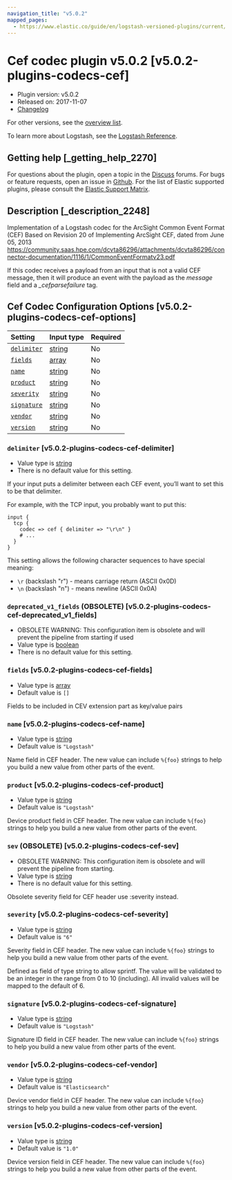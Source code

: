 ```yaml
---
navigation_title: "v5.0.2"
mapped_pages:
  - https://www.elastic.co/guide/en/logstash-versioned-plugins/current/v5.0.2-plugins-codecs-cef.html
---
```


# Cef codec plugin v5.0.2 [v5.0.2-plugins-codecs-cef]

* Plugin version: v5.0.2
* Released on: 2017-11-07
* [Changelog](https://github.com/logstash-plugins/logstash-codec-cef/blob/v5.0.2/CHANGELOG.md)

For other versions, see the [overview list](codec-cef-index.md).

To learn more about Logstash, see the [Logstash Reference](https://www.elastic.co/guide/en/logstash/current/index.html).

## Getting help [_getting_help_2270]

For questions about the plugin, open a topic in the [Discuss](http://discuss.elastic.co) forums. For bugs or feature requests, open an issue in [Github](https://github.com/logstash-plugins/logstash-codec-cef). For the list of Elastic supported plugins, please consult the [Elastic Support Matrix](https://www.elastic.co/support/matrix#matrix_logstash_plugins).

## Description [_description_2248]

Implementation of a Logstash codec for the ArcSight Common Event Format (CEF) Based on Revision 20 of Implementing ArcSight CEF, dated from June 05, 2013 <https://community.saas.hpe.com/dcvta86296/attachments/dcvta86296/connector-documentation/1116/1/CommonEventFormatv23.pdf>

If this codec receives a payload from an input that is not a valid CEF message, then it will produce an event with the payload as the *message* field and a *\_cefparsefailure* tag.

## Cef Codec Configuration Options [v5.0.2-plugins-codecs-cef-options]

| Setting | Input type | Required |
| :- | :- | :- |
| [`delimiter`](v5-0-2-plugins-codecs-cef.md#v5.0.2-plugins-codecs-cef-delimiter) | [string](/lsr/value-types.md#string) | No |
| [`fields`](v5-0-2-plugins-codecs-cef.md#v5.0.2-plugins-codecs-cef-fields) | [array](/lsr/value-types.md#array) | No |
| [`name`](v5-0-2-plugins-codecs-cef.md#v5.0.2-plugins-codecs-cef-name) | [string](/lsr/value-types.md#string) | No |
| [`product`](v5-0-2-plugins-codecs-cef.md#v5.0.2-plugins-codecs-cef-product) | [string](/lsr/value-types.md#string) | No |
| [`severity`](v5-0-2-plugins-codecs-cef.md#v5.0.2-plugins-codecs-cef-severity) | [string](/lsr/value-types.md#string) | No |
| [`signature`](v5-0-2-plugins-codecs-cef.md#v5.0.2-plugins-codecs-cef-signature) | [string](/lsr/value-types.md#string) | No |
| [`vendor`](v5-0-2-plugins-codecs-cef.md#v5.0.2-plugins-codecs-cef-vendor) | [string](/lsr/value-types.md#string) | No |
| [`version`](v5-0-2-plugins-codecs-cef.md#v5.0.2-plugins-codecs-cef-version) | [string](/lsr/value-types.md#string) | No |

### `delimiter` [v5.0.2-plugins-codecs-cef-delimiter]

* Value type is [string](/lsr/value-types.md#string)
* There is no default value for this setting.

If your input puts a delimiter between each CEF event, you’ll want to set this to be that delimiter.

For example, with the TCP input, you probably want to put this:

```
input {
  tcp {
    codec => cef { delimiter => "\r\n" }
    # ...
  }
}
```

This setting allows the following character sequences to have special meaning:

* `\r` (backslash "r") - means carriage return (ASCII 0x0D)
* `\n` (backslash "n") - means newline (ASCII 0x0A)

### `deprecated_v1_fields` (OBSOLETE) [v5.0.2-plugins-codecs-cef-deprecated_v1_fields]

* OBSOLETE WARNING: This configuration item is obsolete and will prevent the pipeline from starting if used
* Value type is [boolean](/lsr/value-types.md#boolean)
* There is no default value for this setting.

### `fields` [v5.0.2-plugins-codecs-cef-fields]

* Value type is [array](/lsr/value-types.md#array)
* Default value is `[]`

Fields to be included in CEV extension part as key/value pairs

### `name` [v5.0.2-plugins-codecs-cef-name]

* Value type is [string](/lsr/value-types.md#string)
* Default value is `"Logstash"`

Name field in CEF header. The new value can include `%{foo}` strings to help you build a new value from other parts of the event.

### `product` [v5.0.2-plugins-codecs-cef-product]

* Value type is [string](/lsr/value-types.md#string)
* Default value is `"Logstash"`

Device product field in CEF header. The new value can include `%{foo}` strings to help you build a new value from other parts of the event.

### `sev` (OBSOLETE) [v5.0.2-plugins-codecs-cef-sev]

* OBSOLETE WARNING: This configuration item is obsolete and will prevent the pipeline from starting.
* Value type is [string](/lsr/value-types.md#string)
* There is no default value for this setting.

Obsolete severity field for CEF header use :severity instead.

### `severity` [v5.0.2-plugins-codecs-cef-severity]

* Value type is [string](/lsr/value-types.md#string)
* Default value is `"6"`

Severity field in CEF header. The new value can include `%{foo}` strings to help you build a new value from other parts of the event.

Defined as field of type string to allow sprintf. The value will be validated to be an integer in the range from 0 to 10 (including). All invalid values will be mapped to the default of 6.

### `signature` [v5.0.2-plugins-codecs-cef-signature]

* Value type is [string](/lsr/value-types.md#string)
* Default value is `"Logstash"`

Signature ID field in CEF header. The new value can include `%{foo}` strings to help you build a new value from other parts of the event.

### `vendor` [v5.0.2-plugins-codecs-cef-vendor]

* Value type is [string](/lsr/value-types.md#string)
* Default value is `"Elasticsearch"`

Device vendor field in CEF header. The new value can include `%{foo}` strings to help you build a new value from other parts of the event.

### `version` [v5.0.2-plugins-codecs-cef-version]

* Value type is [string](/lsr/value-types.md#string)
* Default value is `"1.0"`

Device version field in CEF header. The new value can include `%{foo}` strings to help you build a new value from other parts of the event.
